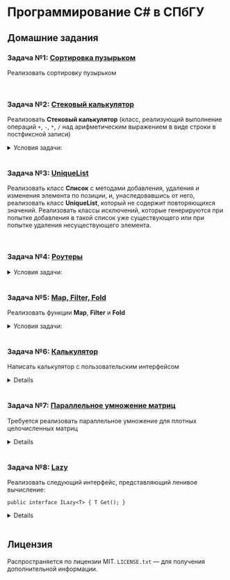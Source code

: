 # Программирование С# в СПбГУ

## Домашние задания

### Задача №1: [Сортировка пузырьком](../main/BubbleSort)

Реализовать сортировку пузырьком
  

<br>

### Задача №2: [Стековый калькулятор](../main/StackCalculator)

Реализовать **Стековый калькулятор** (класс, реализующий выполнение операций `+`, `-`, `*`, `/` над арифметическим выражением в виде строки в постфиксной записи)

<details>
<summary>Условия задачи:</summary>
     
Строка уже дана в обратной польской записи (например, `1 2 3 + *`). Стек реализовать двумя способами (например, массивом или списком) в двух разных классах на основе одного интерфейса.  
Стековый калькулятор должен знать только про интерфейс стека (то есть вообще в коде класса «Стековый калькулятор» не должно быть ни одного упоминания конкретных реализаций стека, даже если очень хочется).  
Числа и арифметические знаки разделены пробелами, числа только целые (но могут быть знаковыми, и уж точно не только из одной цифры, используйте int.Parse или int.TryParse). В результате должно получаться число — результат вычислений. Результат может быть дробным. При попытке деления на 0 должна выдаваться ошибка и программа должна корректно заканчивать работу.
</details>
  


<br>

### Задача №3: [UniqueList](../main/UniqueList)

Реализовать класс **Список** с методами добавления, удаления и изменения элемента по позиции, и, унаследовавшись от него, реализовать класс **UniqueList**, который не содержит повторяющихся значений. Реализовать классы исключений, которые генерируются при попытке добавления в такой список уже существующего или при попытке удаления несуществующего элемента.
  


<br>

### Задача №4: [Роутеры](../main/Routers)

<details>
<summary>Условия задачи:</summary>
    
Есть участок сети, состоящий из роутеров, связанных Ethernet-соединениями. Поскольку разные куски этой сети администрируют разные организации, у сети отсутствует единая архитектура, что часто приводит к избыточным соединениям между роутерами, либо наоборот, изоляции участков сети. Современные сетевые протоколы устроены так, что избыточные соединения почти столь же опасны, как и их отсутствие — если роутер не знает маршрута до целевого узла, он рассылает пакеты по всем портам, кроме того, откуда пакет пришёл, в надежде, что кто-то из роутеров-адресатов сможет его доставить. Поэтому не исключена ситуация, когда пакеты начинают ходить по кругу до тех пор, пока не исчерпается их время жизни (Time To Live, TTL), что приводит к лавине дублирующихся пакетов, нагружает сеть и снижает общую производительность.

Ваша задача — написать консольное приложение, которое по данной топологии сети генерирует конфигурацию для каждого роутера и проверяет, что все роутеры достижимы. Топология задана в файле в виде списка роутеров и того, к каким другим роутерам они подключены каналами какой пропускной способности, например,
```
1: 2 (10), 3 (5)
2: 3 (1)
```
задаёт сеть из трёх роутеров, где первый связан со вторым и третьим, второй с первым и третьим, третий с первым и вторым. Причём канал между первым и вторым имеет в десять раз большую пропускную способность, чем между вторым и третьим. Вы должны вывести в файл аналогичную таблицу, где оставлены только те соединения, которые необходимы для обеспечения связности сети, без циклов, например,
```
1: 2 (10), 3 (5)
```
Причём конфигурация должна быть в каком-то смысле оптимальной: сумма пропускных способностей всех каналов в сети должна быть максимальной.

Если построить такую таблицу невозможно (то есть сеть изначально была не связной), программа должна вывести в поток ошибок (обратите внимание, не в файл и не совсем на консоль) сообщение, что сеть не связна, и завершить работу с ненулевым кодом возврата. Пути до входного и выходного файлов должны приниматься в качестве параметров.
</details>
      


<br>

### Задача №5: [Map, Filter, Fold](../main/FunctionalMethods)

Реализовать функции **Map**, **Filter** и **Fold**

<details>
  <summary>Условия задачи:</summary>
    
Map принимает список и функцию, преобразующую элемент списка. Возвращаться должен список, полученный применением переданной функции к каждому элементу переданного списка. Например, `Map(new List<int>() {1, 2, 3}, x => x * 2)` должен возвращать список `[2; 4; 6]`.  
Filter принимает список и функцию, возвращающую булевое значение по элементу списка. Возвращаться должен список, составленный из тех элементов переданного списка, для которых переданная функция вернула true.
Fold принимает список, начальное значение и функцию, которая берёт текущее накопленное значение и текущий элемент списка, и возвращает следующее накопленное значение. Сама Fold возвращает накопленное значение, получившееся после всего прохода списка. Например, `Fold(new List<int>() {1, 2, 3}, 1, (acc, elem) => acc * elem)` работала бы так: сначала в acc клался бы 1, потом умножался бы на 1, потом результат (1) умножался бы на 2, потом результат (2) умножался бы на 3, потом результат (6) возвращался бы в качестве ответа.
</details>
    


<br>

### Задача №6: [Калькулятор](../main/Calculator)

Написать калькулятор с пользовательским интерфейсом

<details>
Калькулятор должен вычислять операторы немедленно, то есть если пользователь нажимает «7», «+», «3», «+», на экране должно отобразиться «10». Ввод кнопочный, то есть разбор и прямое редактирование выражения делать не надо (соответственно, скобки, приоритет операций и т.п. калькулятор не должен поддерживать). Рекомендуется вспомнить про конечные автоматы для упрощения формализации вещей в духе «если оператор нажат первый раз, ждём второй операнд, если второй операнд уже есть, печатаем ответ и запоминаем оператор».
</details>
    


<br>

### Задача №7: [Параллельное умножение матриц](../main/MatrixMultiplication)

Требуется реализовать параллельное умножение для плотных целочисленных матриц

<details>
На входе программа получает файлы с матрицами (не обязательно квадратными), на выходе должен получиться файл, содержащий матрицу — их произведение. Сравнить скорость работы с последовательным вариантом в зависимости от размеров матриц.

Можно использовать только класс Thread для организации параллельной работы.
</details>
    


<br>

### Задача №8: [Lazy](../main/Lazy)

Реализовать следующий интерфейс, представляющий ленивое вычисление:

`public interface ILazy<T> { T Get(); }`

<details>
Объект Lazy создаётся на основе вычисления (представляемого объектом `Func<T>`, который передаётся в конструктор, далее `supplier`)

* Первый вызов `Get()` вызывает `supplier` и возвращает результат
* Повторные вызовы `Get()` возвращают тот же объект, что и первый вызов
* Вычисление должно запускаться не более одного раза (то есть `supplier` после первого вызова не нужен и может быть удалён сборщиком мусора)
* Интерфейс должен быть реализован двум способами:

* Простая версия с гарантией корректной работы в однопоточном режиме (без синхронизации)
* Гарантия корректной работы в многопоточном режиме
* При этом она должна по возможности минимизировать число необходимых синхронизаций (если значение уже вычислено, не должно быть блокировок)
`supplier` вправе вернуть null
* Библиотечным Lazy пользоваться, естественно, нельзя
</details>


<br>

## Лицензия

Распространяется по лицензии MIT. `LICENSE.txt` — для получения дополнительной информации.

